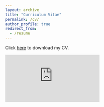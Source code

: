 ```yaml
---
layout: archive
title: "Curriculum Vitae"
permalink: /cv/
author_profile: true
redirect_from:
  - /resume
---
```

Click [here](https://letian-yin.github.io/files/CV_202410.pdf) to download my CV.

<embed src="https://letian-yin.github.io/files/CV_202410.pdf" type='application/pdf'/>
